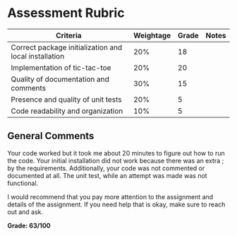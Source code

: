 # Assessment Rubric

| Criteria                                     | Weightage | Grade | Notes |
| -------------------------------------------- | --------- | ----- | ----- |
| Correct package initialization and local installation | 20%      |    18   |       |
| Implementation of tic-tac-toe                | 20%      |    20   |       |
| Quality of documentation and comments        | 30%      |  15     |       |
| Presence and quality of unit tests           | 20%      |    5   |       |
| Code readability and organization            | 10%      |    5   |       |

## General Comments

Your code worked but it took me about 20 minutes to figure out how to run the code. Your initial installation did not work because there was an extra ; by the requirements. Additionally, your code was not commented or documented at all. The unit test, while an attempt was made was not functional.

I would recommend that you pay more attention to the assignment and details of the assignment. If you need help that is okay, make sure to reach out and ask. 

**Grade: 63/100**